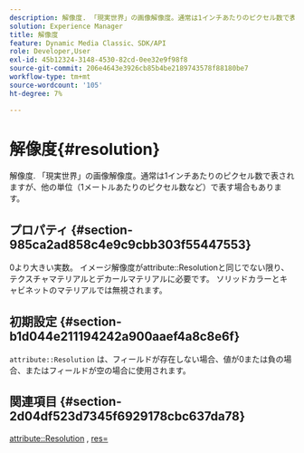 ```yaml
---
description: 解像度. 「現実世界」の画像解像度。通常は1インチあたりのピクセル数で表されますが、他の単位（1メートルあたりのピクセル数など）で表す場合もあります。
solution: Experience Manager
title: 解像度
feature: Dynamic Media Classic、SDK/API
role: Developer,User
exl-id: 45b12324-3148-4530-82cd-0ee32e9f98f8
source-git-commit: 206e4643e3926cb85b4be2189743578f88180be7
workflow-type: tm+mt
source-wordcount: '105'
ht-degree: 7%

---
```


# 解像度{#resolution}

解像度. 「現実世界」の画像解像度。通常は1インチあたりのピクセル数で表されますが、他の単位（1メートルあたりのピクセル数など）で表す場合もあります。

## プロパティ {#section-985ca2ad858c4e9c9cbb303f55447553}

0より大きい実数。 イメージ解像度がattribute::Resolutionと同じでない限り、テクスチャマテリアルとデカールマテリアルに必要です。 ソリッドカラーとキャビネットのマテリアルでは無視されます。

## 初期設定 {#section-b1d044e211194242a900aaef4a8c8e6f}

`attribute::Resolution` は、フィールドが存在しない場合、値が0または負の場合、またはフィールドが空の場合に使用されます。

## 関連項目 {#section-2d04df523d7345f6929178cbc637da78}

[attribute::Resolution](../../../../../ir-api/material-cat/image-rendering-api-ref/c-ir-material-catalog/c-ir-material-data-reference/r-ir-resolution-dataref.md#reference-09fe14e6bfbf4db6b7f4369fffecc806) ,  [res=](../../../../../ir-api/http-protocol/image-rendering-api-ref/c-ir-http-protocol-ref/c-ir-http-protocol-command-reference/r-ir-res.md#reference-0ad9de8887144c83a6db97b4994f7c04)
